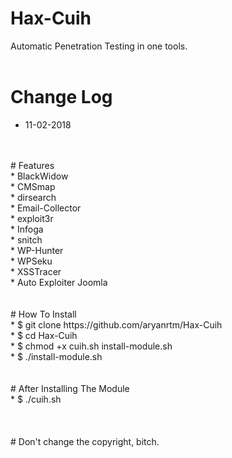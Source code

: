 # Hax-Cuih
Automatic Penetration Testing in one tools.
<br>
<br>
# Change Log
* 11-02-2018
<br>
<br>
# Features 
<br>
* BlackWidow <br>
* CMSmap <br>
* dirsearch <br>
* Email-Collector <br>
* exploit3r <br>
* Infoga <br>
* snitch <br>
* WP-Hunter <br>
* WPSeku <br>
* XSSTracer <br>
* Auto Exploiter Joomla <br>
<br>
<br>
# How To Install
<br>
* $ git clone https://github.com/aryanrtm/Hax-Cuih <br>
* $ cd Hax-Cuih <br>
* $ chmod +x cuih.sh install-module.sh <br>
* $ ./install-module.sh <br>
<br>
<br>
# After Installing The Module
<br>
* $ ./cuih.sh <br>
<br>
<br>
<br>
# Don't change the copyright, bitch.
